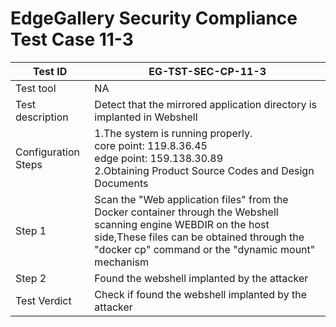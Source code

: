 
# EdgeGallery Security Compliance Test Case 11-3

|Test ID   |EG-TST-SEC-CP-11-3   |
| ------------ | ------------ |
|Test tool   |NA   |
|Test description   |Detect that the mirrored application directory is implanted in Webshell|
|Configuration Steps   |1.The system is running properly.<br>core point: 119.8.36.45<br>edge point: 159.138.30.89<br>2.Obtaining Product Source Codes and Design Documents   |
|Step 1   |Scan the "Web application files" from the Docker container through the Webshell scanning engine WEBDIR on the host side,These files can be obtained through the "docker cp" command or the "dynamic mount" mechanism|
|Step 2   |Found the webshell implanted by the attacker|
|Test Verdict   |Check if found the webshell implanted by the attacker |